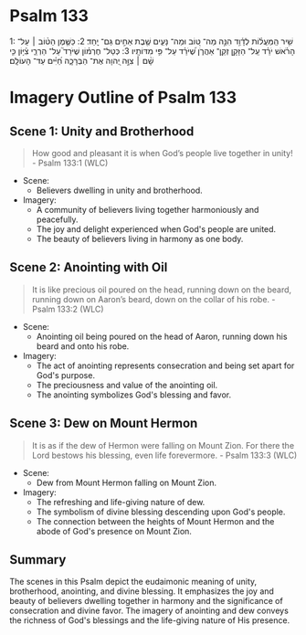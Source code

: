 # Psalm 133
1: שִׁ֥יר הַֽמַּעֲל֗וֹת לְדָ֫וִ֥ד הִנֵּ֣ה מַה־ טּ֭וֹב וּמַה־ נָּעִ֑ים שֶׁ֖בֶת אַחִ֣ים גַּם־ יָֽחַד׃
2: כַּשֶּׁ֤מֶן הַטּ֨וֹב ׀ עַל־ הָרֹ֗אשׁ יֹרֵ֗ד עַֽל־ הַזָּקָ֥ן זְקַֽן־ אַהֲרֹ֑ן שֶׁ֝יֹּרֵ֗ד עַל־ פִּ֥י מִדּוֹתָֽיו׃
3: כְּטַל־ חֶרְמ֗וֹן שֶׁיֹּרֵד֮ עַל־ הַרְרֵ֪י צִ֫יּ֥וֹן כִּ֤י שָׁ֨ם ׀ צִוָּ֣ה יְ֭הוָה אֶת־ הַבְּרָכָ֑ה חַ֝יִּ֗ים עַד־ הָעוֹלָֽם׃

# Imagery Outline of Psalm 133

## Scene 1: Unity and Brotherhood

> How good and pleasant it is when God’s people live together in unity! - Psalm 133:1 (WLC)

- Scene:
  - Believers dwelling in unity and brotherhood.
- Imagery:
  - A community of believers living together harmoniously and peacefully.
  - The joy and delight experienced when God's people are united.
  - The beauty of believers living in harmony as one body.

## Scene 2: Anointing with Oil

> It is like precious oil poured on the head, running down on the beard, running down on Aaron’s beard, down on the collar of his robe. - Psalm 133:2 (WLC)

- Scene:
  - Anointing oil being poured on the head of Aaron, running down his beard and onto his robe.
- Imagery:
  - The act of anointing represents consecration and being set apart for God's purpose.
  - The preciousness and value of the anointing oil.
  - The anointing symbolizes God's blessing and favor.

## Scene 3: Dew on Mount Hermon

> It is as if the dew of Hermon were falling on Mount Zion. For there the Lord bestows his blessing, even life forevermore. - Psalm 133:3 (WLC)

- Scene:
  - Dew from Mount Hermon falling on Mount Zion.
- Imagery:
  - The refreshing and life-giving nature of dew.
  - The symbolism of divine blessing descending upon God's people.
  - The connection between the heights of Mount Hermon and the abode of God's presence on Mount Zion.

## Summary

The scenes in this Psalm depict the eudaimonic meaning of unity, brotherhood, anointing, and divine blessing. It emphasizes the joy and beauty of believers dwelling together in harmony and the significance of consecration and divine favor. The imagery of anointing and dew conveys the richness of God's blessings and the life-giving nature of His presence.